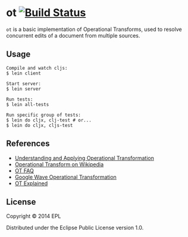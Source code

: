 # ot [![Build Status](https://travis-ci.org/jahfer/ot.svg?branch=master)](https://travis-ci.org/jahfer/ot)
`ot` is a basic implementation of Operational Transforms, used to resolve concurrent edits of a document from multiple sources.

## Usage
```
Compile and watch cljs:
$ lein client

Start server:
$ lein server

Run tests:
$ lein all-tests

Run specific group of tests:
$ lein do cljx, clj-test # or...
$ lein do cljx, cljs-test
```

## References
- [Understanding and Applying Operational Transformation](http://www.codecommit.com/blog/java/understanding-and-applying-operational-transformation)
- [Operational Transform on Wikipedia](http://en.wikipedia.org/wiki/Operational_transformation)
- [OT FAQ](http://cooffice.ntu.edu.sg/otfaq/)
- [Google Wave Operational Transformation](http://www.waveprotocol.org/whitepapers/operational-transform)
- [OT Explained](http://operational-transformation.github.io/index.html)

## License
Copyright © 2014 EPL

Distributed under the Eclipse Public License version 1.0.

